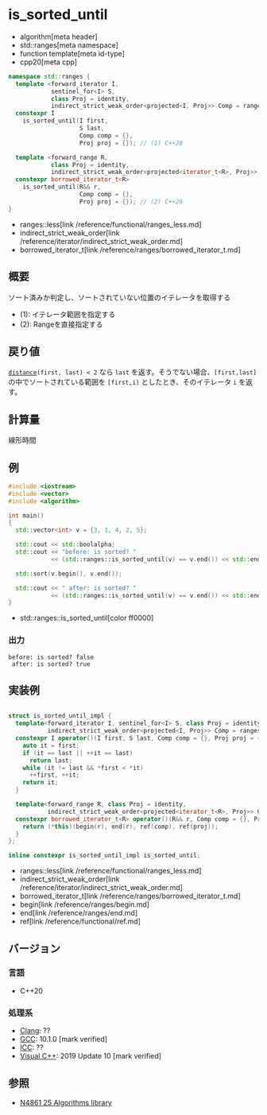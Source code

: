 # is_sorted_until
* algorithm[meta header]
* std::ranges[meta namespace]
* function template[meta id-type]
* cpp20[meta cpp]

```cpp
namespace std::ranges {
  template <forward_iterator I,
            sentinel_for<I> S,
            class Proj = identity,
            indirect_strict_weak_order<projected<I, Proj>> Comp = ranges::less>
  constexpr I
    is_sorted_until(I first,
                    S last,
                    Comp comp = {},
                    Proj proj = {}); // (1) C++20

  template <forward_range R,
            class Proj = identity,
            indirect_strict_weak_order<projected<iterator_t<R>, Proj>> Comp = ranges::less>
  constexpr borrowed_iterator_t<R>
    is_sorted_until(R&& r,
                    Comp comp = {},
                    Proj proj = {}); // (2) C++20
}
```
* ranges::less[link /reference/functional/ranges_less.md]
* indirect_strict_weak_order[link /reference/iterator/indirect_strict_weak_order.md]
* borrowed_iterator_t[link /reference/ranges/borrowed_iterator_t.md]

## 概要
ソート済みか判定し、ソートされていない位置のイテレータを取得する

- (1): イテレータ範囲を指定する
- (2): Rangeを直接指定する

## 戻り値
[`distance`](/reference/iterator/distance.md)`(first, last) < 2` なら `last` を返す。そうでない場合、`[first,last]` の中でソートされている範囲を `[first,i)` としたとき、そのイテレータ `i` を返す。


## 計算量
線形時間


## 例
```cpp example
#include <iostream>
#include <vector>
#include <algorithm>

int main()
{
  std::vector<int> v = {3, 1, 4, 2, 5};

  std::cout << std::boolalpha;
  std::cout << "before: is sorted? "
            << (std::ranges::is_sorted_until(v) == v.end()) << std::endl;

  std::sort(v.begin(), v.end());

  std::cout << " after: is sorted? "
            << (std::ranges::is_sorted_until(v) == v.end()) << std::endl;
}
```
* std::ranges::is_sorted_until[color ff0000]

### 出力
```
before: is sorted? false
 after: is sorted? true
```


## 実装例
```cpp

struct is_sorted_until_impl {
  template<forward_iterator I, sentinel_for<I> S, class Proj = identity,
           indirect_strict_weak_order<projected<I, Proj>> Comp = ranges::less>
  constexpr I operator()(I first, S last, Comp comp = {}, Proj proj = {}) {
    auto it = first;
    if (it == last || ++it == last)
      return last;
    while (it != last && *first < *it)
      ++first, ++it;
    return it;
  }

  template<forward_range R, class Proj = identity,
           indirect_strict_weak_order<projected<iterator_t<R>, Proj>> Comp = ranges::less>
  constexpr borrowed_iterator_t<R> operator()(R&& r, Comp comp = {}, Proj proj = {}) {
    return (*this)(begin(r), end(r), ref(comp), ref(proj));
  }
};

inline constexpr is_sorted_until_impl is_sorted_until;
```
* ranges::less[link /reference/functional/ranges_less.md]
* indirect_strict_weak_order[link /reference/iterator/indirect_strict_weak_order.md]
* borrowed_iterator_t[link /reference/ranges/borrowed_iterator_t.md]
* begin[link /reference/ranges/begin.md]
* end[link /reference/ranges/end.md]
* ref[link /reference/functional/ref.md]

## バージョン
### 言語
- C++20

### 処理系
- [Clang](/implementation.md#clang): ??
- [GCC](/implementation.md#gcc): 10.1.0 [mark verified]
- [ICC](/implementation.md#icc): ??
- [Visual C++](/implementation.md#visual_cpp): 2019 Update 10 [mark verified]

## 参照
- [N4861 25 Algorithms library](https://timsong-cpp.github.io/cppwp/n4861/algorithms)
